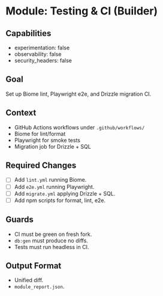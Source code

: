 # Module: Testing & CI (Builder)

## Capabilities
- experimentation: false
- observability: false
- security_headers: false

## Goal
Set up Biome lint, Playwright e2e, and Drizzle migration CI.

## Context
- GitHub Actions workflows under `.github/workflows/`
- Biome for lint/format
- Playwright for smoke tests
- Migration job for Drizzle + SQL

## Required Changes
- [ ] Add `lint.yml` running Biome.
- [ ] Add `e2e.yml` running Playwright.
- [ ] Add `migrate.yml` applying Drizzle + SQL.
- [ ] Add npm scripts for format, lint, e2e.

## Guards
- CI must be green on fresh fork.
- `db:gen` must produce no diffs.
- Tests must run headless in CI.

## Output Format
- Unified diff.
- `module_report.json`.
